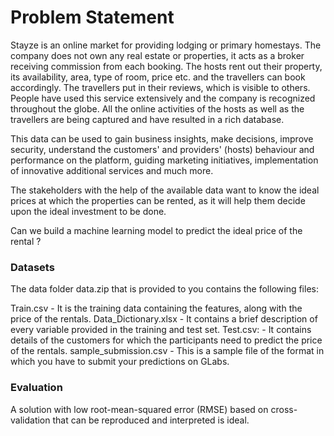 <b><h1>Problem Statement</b></h1> 
Stayze is an online market for providing lodging or primary homestays. The company does not own any real estate or properties, it acts as a broker receiving commission from each booking. The hosts rent out their property, its availability, area, type of room, price etc. and the travellers can book accordingly. The travellers put in their reviews, which is visible to others. People have used this service extensively and the company is recognized throughout the globe. All the online activities of the hosts as well as the travellers are being captured and have resulted in a rich database.

This data can be used to gain business insights, make decisions, improve security, understand the customers' and providers' (hosts) behaviour and performance on the platform, guiding marketing initiatives, implementation of innovative additional services and much more.

The stakeholders with the help of the available data want to know the ideal prices at which the properties can be rented, as it will help them decide upon the ideal investment to be done.

Can we build a machine learning model to predict the ideal price of the rental ?

<b><h3>Datasets</b></h3> 
The data folder data.zip that is provided to you contains the following files:

Train.csv - It is the training data containing the features, along with the price of the rentals.
Data_Dictionary.xlsx - It contains a brief description of every variable provided in the training and test set.
Test.csv: - It contains details of the customers for which the participants need to predict the price of the rentals.
sample_submission.csv - This is a sample file of the format in which you have to submit your predictions on GLabs.

<b><h3>Evaluation</b></h3> 
A solution with low root-mean-squared error (RMSE) based on cross-validation that can be reproduced and interpreted is ideal.

